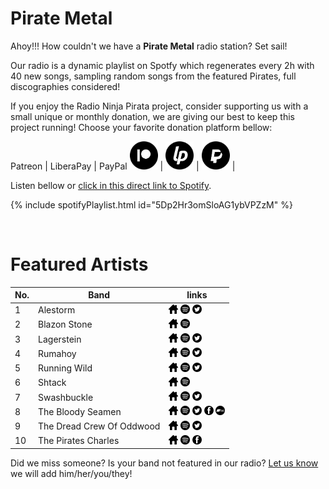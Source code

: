 # Pirate Metal

Ahoy!!! How couldn't we have a **Pirate Metal** radio station? Set sail!

Our radio is a dynamic playlist on Spotfy which regenerates every 2h with 40 new songs, sampling random songs from the featured Pirates, full discographies considered!

If you enjoy the Radio Ninja Pirata project, consider supporting us with a small unique or monthly donation, we are giving our best to keep this project running! Choose your favorite donation platform bellow:

 Patreon | LiberaPay | PayPal
<a href="https://www.patreon.com/radioninjapirata" target="_blank"><img src="assets/patreon_black_logo_500x500.png" alt="patreon" height="45" width="45" /></a> | <a href="https://liberapay.com/RadioNinjaPirata/donate" target="_blank"><img src="assets/liberapay_logo_500x500.png" alt="liberapay" height="45" width="45" /></a> | <a href="https://www.paypal.com/cgi-bin/webscr?cmd=_s-xclick&hosted_button_id=TWGZ3KKDLEDUE&source=url" target="_blank"><img src="assets/paypal_black_logo_500x500.png" alt="paypal" height="45" width="45" /></a> |

Listen bellow or [click in this direct link to Spotify](https://open.spotify.com/playlist/5Dp2Hr3omSloAG1ybVPZzM?si=QKuGJAC5TiyAffln66u9aQ).

{% include spotifyPlaylist.html id="5Dp2Hr3omSloAG1ybVPZzM" %}

<br>

# Featured Artists

No. | Band | links
--- | ---- | -----
1 | Alestorm | <a href="https://alestorm.net/" target="_blank"><img src="assets/others_home_button.png" alt="home" height="15" width="15" /></a> <a href="https://open.spotify.com/artist/3OpqU68JpZlzvjAJj3B2Da?si=euaNwU9OTqSwKL1pNoz_mA" target="_blank"><img src="assets/spotify_button.png" alt="spotify" height="15" width="15" /></a> <a href="https://twitter.com/alestormband" target="_blank"><img src="assets/twitter_button.png" alt="twitter" height="15" width="15" /></a>  
2 | Blazon Stone | <a href="https://blazonstone.bandcamp.com/" target="_blank"><img src="assets/others_home_button.png" alt="home" height="15" width="15" /></a> <a href="https://open.spotify.com/artist/5leohxXJKQpdh6Hlr8ELht?si=kLJFcgv7TteXyFkppRAtgQ" target="_blank"><img src="assets/spotify_button.png" alt="spotify" height="15" width="15" /></a>   
3 | Lagerstein | <a href="https://www.lagerstein.com/" target="_blank"><img src="assets/others_home_button.png" alt="home" height="15" width="15" /></a> <a href="https://open.spotify.com/artist/7rdELsS0UW8P27qyWJsiSG?si=35a7ZucXQ7eBX6ePn9R_kg" target="_blank"><img src="assets/spotify_button.png" alt="spotify" height="15" width="15" /></a> <a href="https://twitter.com/LagersteinBand" target="_blank"><img src="assets/twitter_button.png" alt="twitter" height="15" width="15" /></a>  
4 | Rumahoy | <a href="https://rumahoy.xyz/" target="_blank"><img src="assets/others_home_button.png" alt="home" height="15" width="15" /></a> <a href="https://open.spotify.com/artist/52aKFP2BnAa28POINNExhE?si=wp_sdoVLSQ2wvmBruULGTA" target="_blank"><img src="assets/spotify_button.png" alt="spotify" height="15" width="15" /></a> <a href="https://twitter.com/Rumahoy" target="_blank"><img src="assets/twitter_button.png" alt="twitter" height="15" width="15" /></a>  
5 | Running Wild | <a href="http://www.running-wild.net/" target="_blank"><img src="assets/others_home_button.png" alt="home" height="15" width="15" /></a> <a href="https://open.spotify.com/artist/7954VFaZClkL503srfV5PE?si=6O1A3Zc9RDK5SJfFXPd0bw" target="_blank"><img src="assets/spotify_button.png" alt="spotify" height="15" width="15" /></a> <a href="https://twitter.com/runningwildnet" target="_blank"><img src="assets/twitter_button.png" alt="twitter" height="15" width="15" /></a>  
6 | Shtack | <a href="https://thimogijezen.bandcamp.com/album/shtack" target="_blank"><img src="assets/others_home_button.png" alt="home" height="15" width="15" /></a> <a href="https://open.spotify.com/artist/1W0JKerWfYeeqTc4WQo3fe?si=Jbqb-lqkTp6O8ISa8rBnAQ" target="_blank"><img src="assets/spotify_button.png" alt="spotify" height="15" width="15" /></a>   
7 | Swashbuckle | <a href="https://swashbuckleband.bandcamp.com/" target="_blank"><img src="assets/others_home_button.png" alt="home" height="15" width="15" /></a> <a href="https://open.spotify.com/artist/6xaWtqqTo013vreTMQxeNj?si=uqaYBOIfSMOxV_XgWEIL-Q" target="_blank"><img src="assets/spotify_button.png" alt="spotify" height="15" width="15" /></a> <a href="https://twitter.com/Swashbuckleband" target="_blank"><img src="assets/twitter_button.png" alt="twitter" height="15" width="15" /></a>  
8 | The Bloody Seamen | <a href="https://www.thebloodyseamen.com/" target="_blank"><img src="assets/others_home_button.png" alt="home" height="15" width="15" /></a> <a href="https://open.spotify.com/artist/7vNip75jmiCpYU7aCKAuDh?si=iHCD_c0aScCC5ODzKWmJJA" target="_blank"><img src="assets/spotify_button.png" alt="spotify" height="15" width="15" /></a> <a href="https://twitter.com/TheBloodySeamen" target="_blank"><img src="assets/twitter_button.png" alt="twitter" height="15" width="15" /></a> <a href="https://www.facebook.com/thebloodyseamen" target="_blank"><img src="assets/facebook_button.png" alt="facebook" height="15" width="15" /></a> <a href="https://thebloodyseamen.bandcamp.com" target="_blank"><img src="assets/bandcamp_button.png" alt="bandcamp" height="15" width="15" /></a>
9 | The Dread Crew Of Oddwood | <a href="https://thedreadcrewofoddwood.com/" target="_blank"><img src="assets/others_home_button.png" alt="home" height="15" width="15" /></a> <a href="https://open.spotify.com/artist/6zcmCjWWCCfegPGLlniQNg?si=bb5ejnZsSWmilGqzkXPfrQ" target="_blank"><img src="assets/spotify_button.png" alt="spotify" height="15" width="15" /></a> <a href="https://twitter.com/oddwood" target="_blank"><img src="assets/twitter_button.png" alt="twitter" height="15" width="15" /></a>  
10 | The Pirates Charles | <a href="http://www.thepiratescharles.com/" target="_blank"><img src="assets/others_home_button.png" alt="home" height="15" width="15" /></a> <a href="https://open.spotify.com/artist/0fjtn0AzKbAlIsJMC3Xmd1?si=dbyrfJUMRhSvSXqpkQicWA" target="_blank"><img src="assets/spotify_button.png" alt="spotify" height="15" width="15" /></a>  <a href="https://www.facebook.com/thepiratescharles" target="_blank"><img src="assets/facebook_button.png" alt="facebook" height="15" width="15" /></a> 

Did we miss someone? Is your band not featured in our radio? [Let us know](https://github.com/RadioNinjaPirata/commentsENG/issues/new) we will add him/her/you/they!
